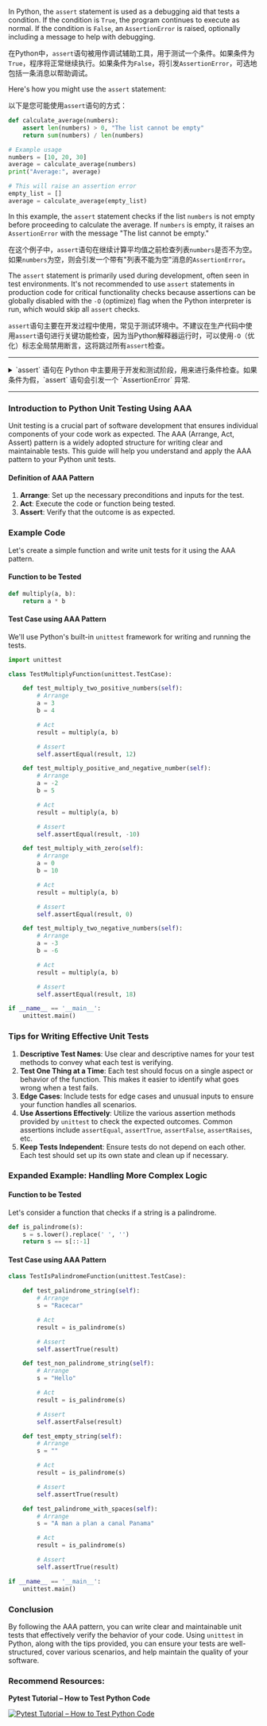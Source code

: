 In Python, the `assert` statement is used as a debugging aid that tests a condition. If the condition is `True`, the program continues to execute as normal. If the condition is `False`, an `AssertionError` is raised, optionally including a message to help with debugging.

在Python中，`assert`语句被用作调试辅助工具，用于测试一个条件。如果条件为`True`，程序将正常继续执行。如果条件为`False`，将引发`AssertionError`，可选地包括一条消息以帮助调试。

Here's how you might use the `assert` statement:

以下是您可能使用`assert`语句的方式：

```python
def calculate_average(numbers):
    assert len(numbers) > 0, "The list cannot be empty"
    return sum(numbers) / len(numbers)

# Example usage
numbers = [10, 20, 30]
average = calculate_average(numbers)
print("Average:", average)

# This will raise an assertion error
empty_list = []
average = calculate_average(empty_list)
```

In this example, the `assert` statement checks if the list `numbers` is not empty before proceeding to calculate the average. If `numbers` is empty, it raises an `AssertionError` with the message "The list cannot be empty."

在这个例子中，`assert`语句在继续计算平均值之前检查列表`numbers`是否不为空。如果`numbers`为空，则会引发一个带有"列表不能为空"消息的`AssertionError`。

The `assert` statement is primarily used during development, often seen in test environments. It's not recommended to use `assert` statements in production code for critical functionality checks because assertions can be globally disabled with the `-O` (optimize) flag when the Python interpreter is run, which would skip all `assert` checks.

`assert`语句主要在开发过程中使用，常见于测试环境中。不建议在生产代码中使用`assert`语句进行关键功能检查，因为当Python解释器运行时，可以使用`-O`（优化）标志全局禁用断言，这将跳过所有`assert`检查。

------

<details>
  <summary>`assert` 语句在 Python 中主要用于开发和测试阶段，用来进行条件检查。如果条件为假，`assert` 语句会引发一个 `AssertionError` 异常. </summary>

    **以下是使用 `assert` 的一些要点:**

  1. **开发和测试环境**: `assert` 通常用于开发和测试阶段，帮助开发者捕获错误和验证程序的假设条件。
    
    2. **生产环境中的风险**: 在生产代码中使用 `assert` 进行关键功能检查是不建议的，因为可以通过运行 Python 解释器时使用 `-O`（优化）选项全局禁用断言，这将跳过所有 `assert` 检查。例如，运行以下命令将禁用断言：
        ```bash
        python -O your_script.py
        ```
        因此，关键功能的检查应使用异常处理或其他验证机制。
    
    3. **示例**: 以下是一个简单的 `assert` 使用示例：
        ```python
        def divide(a, b):
            assert b != 0, "The denominator cannot be zero."
            return a / b
    
        # 测试
        print(divide(10, 2))  # 正常工作，输出 5.0
        print(divide(10, 0))  # 触发断言，抛出 AssertionError
        ```
    
    在生产环境中，为了确保代码的可靠性，建议使用明确的异常处理来替代 `assert`，例如：
    
    ```python
    def divide(a, b):
        if b == 0:
            raise ValueError("The denominator cannot be zero.")
        return a / b
    ```
    
    这样即使在优化模式下运行，检查条件也不会被跳过，确保代码在各种情况下的健壮性。

</details>

------

### Introduction to Python Unit Testing Using AAA

Unit testing is a crucial part of software development that ensures individual components of your code work as expected. The AAA (Arrange, Act, Assert) pattern is a widely adopted structure for writing clear and maintainable tests. This guide will help you understand and apply the AAA pattern to your Python unit tests.

#### Definition of AAA Pattern

1. **Arrange**: Set up the necessary preconditions and inputs for the test.
2. **Act**: Execute the code or function being tested.
3. **Assert**: Verify that the outcome is as expected.

### Example Code

Let's create a simple function and write unit tests for it using the AAA pattern.

#### Function to be Tested

```python
def multiply(a, b):
    return a * b
```

#### Test Case using AAA Pattern

We'll use Python's built-in `unittest` framework for writing and running the tests.

```python
import unittest

class TestMultiplyFunction(unittest.TestCase):

    def test_multiply_two_positive_numbers(self):
        # Arrange
        a = 3
        b = 4

        # Act
        result = multiply(a, b)

        # Assert
        self.assertEqual(result, 12)

    def test_multiply_positive_and_negative_number(self):
        # Arrange
        a = -2
        b = 5

        # Act
        result = multiply(a, b)

        # Assert
        self.assertEqual(result, -10)

    def test_multiply_with_zero(self):
        # Arrange
        a = 0
        b = 10

        # Act
        result = multiply(a, b)

        # Assert
        self.assertEqual(result, 0)

    def test_multiply_two_negative_numbers(self):
        # Arrange
        a = -3
        b = -6

        # Act
        result = multiply(a, b)

        # Assert
        self.assertEqual(result, 18)

if __name__ == '__main__':
    unittest.main()
```

### Tips for Writing Effective Unit Tests

1. **Descriptive Test Names**: Use clear and descriptive names for your test methods to convey what each test is verifying.
2. **Test One Thing at a Time**: Each test should focus on a single aspect or behavior of the function. This makes it easier to identify what goes wrong when a test fails.
3. **Edge Cases**: Include tests for edge cases and unusual inputs to ensure your function handles all scenarios.
4. **Use Assertions Effectively**: Utilize the various assertion methods provided by `unittest` to check the expected outcomes. Common assertions include `assertEqual`, `assertTrue`, `assertFalse`, `assertRaises`, etc.
5. **Keep Tests Independent**: Ensure tests do not depend on each other. Each test should set up its own state and clean up if necessary.

### Expanded Example: Handling More Complex Logic

#### Function to be Tested

Let's consider a function that checks if a string is a palindrome.

```python
def is_palindrome(s):
    s = s.lower().replace(' ', '')
    return s == s[::-1]
```

#### Test Case using AAA Pattern

```python
class TestIsPalindromeFunction(unittest.TestCase):

    def test_palindrome_string(self):
        # Arrange
        s = "Racecar"

        # Act
        result = is_palindrome(s)

        # Assert
        self.assertTrue(result)

    def test_non_palindrome_string(self):
        # Arrange
        s = "Hello"

        # Act
        result = is_palindrome(s)

        # Assert
        self.assertFalse(result)

    def test_empty_string(self):
        # Arrange
        s = ""

        # Act
        result = is_palindrome(s)

        # Assert
        self.assertTrue(result)

    def test_palindrome_with_spaces(self):
        # Arrange
        s = "A man a plan a canal Panama"

        # Act
        result = is_palindrome(s)

        # Assert
        self.assertTrue(result)

if __name__ == '__main__':
    unittest.main()
```

### Conclusion

By following the AAA pattern, you can write clear and maintainable unit tests that effectively verify the behavior of your code. Using `unittest` in Python, along with the tips provided, you can ensure your tests are well-structured, cover various scenarios, and help maintain the quality of your software.


### Recommend Resources:
**Pytest Tutorial – How to Test Python Code**

[![Pytest Tutorial – How to Test Python Code](https://img.youtube.com/vi/cHYq1MRoyI0/maxresdefault.jpg)](https://youtu.be/cHYq1MRoyI0)
